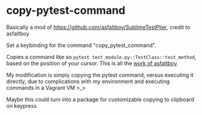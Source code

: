 # copy-pytest-command
Basically a mod of https://github.com/asfaltboy/SublimeTestPlier, credit to asfaltboy

Set a keybinding for the command "copy_pytest_command".

Copies a command like so `pytest test_module.py::TestClass::test_method`, based on the position of your cursor. This is all the [work of asfaltboy](https://github.com/asfaltboy/SublimeTestPlier).

My modification is simply copying the pytest command, versus executing it directly, due to complications with my environment and executing commands in a Vagrant VM >_>

Maybe this could turn into a package for customizable copying to clipboard on keypress
